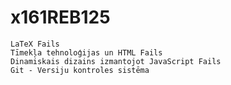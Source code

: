 # x161REB125


    LaTeX Fails
    Tīmekļa tehnoloģijas un HTML Fails
    Dinamiskais dizains izmantojot JavaScript Fails
    Git - Versiju kontroles sistēma
